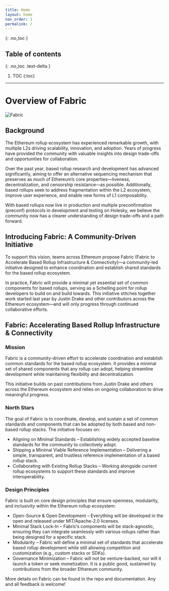 ```yaml
---
title: Home
layout: home
nav_order: 1
permalink: /
---
```

{: .no_toc }

## Table of contents
{: .no_toc .text-delta }

1. TOC
{:toc}

---
# Overview of Fabric

![Fabric](/website/assets/images/Fabric.png)

## Background

The Ethereum rollup ecosystem has experienced remarkable growth, with multiple L2s driving scalability, innovation, and adoption. Years of progress have provided the community with valuable insights into design trade-offs and opportunities for collaboration.

Over the past year, based rollup research and development has advanced significantly, aiming to offer an alternative sequencing mechanism that preserves as much of Ethereum’s core properties—liveness, decentralization, and censorship resistance—as possible. Additionally, based rollups seek to address fragmentation within the L2 ecosystem, improve user experience, and enable new forms of L1 composability.

With based rollups now live in production and multiple preconfirmation (preconf) protocols in development and testing on Holesky, we believe the community now has a clearer understanding of design trade-offs and a path forward.

## Introducing Fabric: A Community-Driven Initiative
To support this vision, teams across Ethereum propose Fabric (Fabric to Accelerate Based Rollup Infrastructure & Connectivity)—a community-led initiative designed to enhance coordination and establish shared standards for the based rollup ecosystem.

In practice, Fabric will provide a minimal yet essential set of common components for based rollups, serving as a Schelling point for rollup developers to build on and build towards. This initiative stitches together work started last year by Justin Drake and other contributors across the Ethereum ecosystem—and will only progress through continued collaborative efforts.

## Fabric: Accelerating Based Rollup Infrastructure & Connectivity

### Mission
Fabric is a community-driven effort to accelerate coordination and establish common standards for the based rollup ecosystem. It provides a minimal set of shared components that any rollup can adopt, helping streamline development while maintaining flexibility and decentralization.

This initiative builds on past contributions from Justin Drake and others across the Ethereum ecosystem and relies on ongoing collaboration to drive meaningful progress.

### North Stars
The goal of Fabric is to coordinate, develop, and sustain a set of common standards and components that can be adopted by both based and non-based rollup stacks. The initiative focuses on:

- Aligning on Minimal Standards – Establishing widely accepted baseline standards for the community to collectively adopt.
- Shipping a Minimal Viable Reference Implementation – Delivering a simple, transparent, and trustless reference implementation of a based rollup stack.
- Collaborating with Existing Rollup Stacks – Working alongside current rollup ecosystems to support these standards and improve interoperability.

### Design Principles
Fabric is built on core design principles that ensure openness, modularity, and inclusivity within the Ethereum rollup ecosystem:
- Open-Source & Open Development – Everything will be developed in the open and released under MIT/Apache-2.0 licenses.
- Minimal Stack Lock-In – Fabric’s components will be stack-agnostic, ensuring they can integrate seamlessly with various rollups rather than being designed for a specific stack.
- Modularity – Fabric will define a minimal set of standards that accelerate based rollup development while still allowing competition and customization (e.g., custom stacks or SDKs).
- Governance Minimization – Fabric will not be venture-backed, nor will it launch a token or seek monetization. It is a public good, sustained by contributions from the broader Ethereum community.

More details on Fabric can be found in the repo and documentation. Any and all feedback is welcome! 
